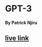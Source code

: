 <h1> GPT-3 </h1>
<h4>By Patrick Njiru </h4>
<h2>
    <a href='https://gpt-3ree.netlify.app' target='blank'> live link </a>
</h2>
